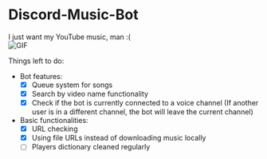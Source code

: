 # Discord-Music-Bot

I just want my YouTube music, man :(  
![GIF](./misc/rick-and-morty-rick.gif)

Things left to do:
- Bot features:
  - [x] Queue system for songs
  - [x] Search by video name functionality
  - [x] Check if the bot is currently connected to a voice channel (If another user is in a different channel,
  the bot will leave the current channel)
- Basic functionalities:
  - [x] URL checking
  - [x] Using file URLs instead of downloading music locally
  - [ ] Players dictionary cleaned regularly
